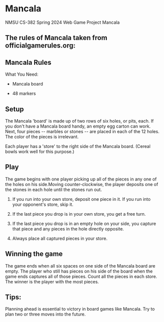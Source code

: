 # Mancala
NMSU CS-382 Spring 2024 Web Game Project Mancala

## The rules of Mancala taken from officialgamerules.org: 

## Mancala Rules
What You Need:

- Mancala board

- 48 markers

## Setup

The Mancala 'board' is made up of two rows of six holes, or pits, each. If you don't have a Mancala board handy, an empty egg carton can work. Next, four pieces -- marbles or stones -- are placed in each of the 12 holes. The color of the pieces is irrelevant.
 
Each player has a 'store' to the right side of the Mancala board. (Cereal bowls work well for this purpose.)

 
## Play

The game begins with one player picking up all of the pieces in any one of the holes on his side.Moving counter-clockwise, the player deposits one of the stones in each hole until the stones run out.

 
1. If you run into your own store, deposit one piece in it. If you run into your opponent's store, skip it.

2. If the last piece you drop is in your own store, you get a free turn.

3. If the last piece you drop is in an empty hole on your side, you capture that piece and any pieces in the hole directly opposite.

4. Always place all captured pieces in your store.

 
## Winning the game

The game ends when all six spaces on one side of the Mancala board are empty. The player who still has pieces on his side of the board when the game ends captures all of those pieces. Count all the pieces in each store. The winner is the player with the most pieces.

 
## Tips:

Planning ahead is essential to victory in board games like Mancala. Try to plan two or three moves into the future.
